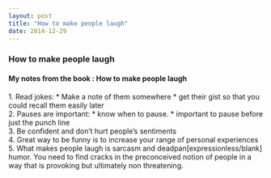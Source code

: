```yaml
---
layout: post
title: "How to make people laugh"
date: 2014-12-29
---
```


<h3>How to make people laugh</h3>
<h4>My notes from the book : How to make people laugh </h4>
1. Read jokes: 
    * Make a note of them somewhere
    * get their gist so that you could recall them easily later<br>
2. Pauses are important:  
    * know when to pause. 
    * important to pause before just the punch line<br>
3. Be confident and don’t hurt people’s sentiments<br>
4. Great way to be funny is to increase your range of personal experiences<br>
5. What makes people laugh is sarcasm and deadpan[expressionless/blank] humor. You need to find cracks in the preconceived notion of people in a way that is provoking but ultimately non threatening.
